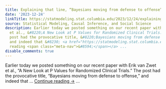 ```yaml
---
title: Explaining that line, “Bayesians moving from defense to offense”
date: '2023-12-24'
linkTitle: https://statmodeling.stat.columbia.edu/2023/12/24/explaining-that-line-bayesians-moving-from-defense-to-offense/
source: Statistical Modeling, Causal Inference, and Social Science
description: Earlier today we posted something on our recent paper with Erik van Zwet
  et al., &#8220;A New Look at P Values for Randomized Clinical Trials.&#8221; The
  post had the provocative title, &#8220;Bayesians moving from defense to offense,&#8221;
  and indeed that &#8230; <a href="https://statmodeling.stat.columbia.edu/2023/12/24/explaining-that-line-bayesians-moving-from-defense-to-offense/">Continue
  reading <span class="meta-nav">&#8594;</span></a> ...
disable_comments: true
---
```

Earlier today we posted something on our recent paper with Erik van Zwet et al., &#8220;A New Look at P Values for Randomized Clinical Trials.&#8221; The post had the provocative title, &#8220;Bayesians moving from defense to offense,&#8221; and indeed that &#8230; <a href="https://statmodeling.stat.columbia.edu/2023/12/24/explaining-that-line-bayesians-moving-from-defense-to-offense/">Continue reading <span class="meta-nav">&#8594;</span></a> ...